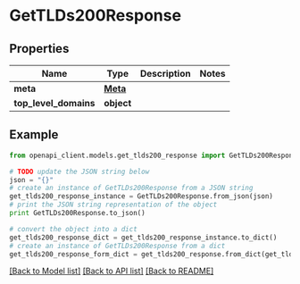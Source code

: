 # GetTLDs200Response


## Properties
Name | Type | Description | Notes
------------ | ------------- | ------------- | -------------
**meta** | [**Meta**](Meta.md) |  | 
**top_level_domains** | **object** |  | 

## Example

```python
from openapi_client.models.get_tlds200_response import GetTLDs200Response

# TODO update the JSON string below
json = "{}"
# create an instance of GetTLDs200Response from a JSON string
get_tlds200_response_instance = GetTLDs200Response.from_json(json)
# print the JSON string representation of the object
print GetTLDs200Response.to_json()

# convert the object into a dict
get_tlds200_response_dict = get_tlds200_response_instance.to_dict()
# create an instance of GetTLDs200Response from a dict
get_tlds200_response_form_dict = get_tlds200_response.from_dict(get_tlds200_response_dict)
```
[[Back to Model list]](../README.md#documentation-for-models) [[Back to API list]](../README.md#documentation-for-api-endpoints) [[Back to README]](../README.md)


